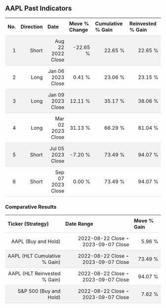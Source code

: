 
<style>
.hits {
            border-collapse: collapse;
            width: 100%;
        }
        .hits th, td {
            padding: 8px;
            border-bottom: 1px solid #ddd;
        }
        
        .hits td {text-align: right;}
        .hits th {text-align: left;}
        
        .hits tr:nth-child(even) {
            background-color: #f2f2f2;
        }
        
        .chartCol {
            width: 50%;
            float: left;
            padding: 20px;
        }  
</style>
    
<br>

## AAPL Past Indicators

<table class="hits">
    <tr>
        <th>No.</th>
        <th>Direction</th>
        <th>Date</th>
        <th>Move % Change</th>
        <th>Cumulative % Gain</th>
        <th>Reinvested % Gain</th>
      </tr>
    <tr>
        <td>1</td>
        <td>Short</td>
        <td>Aug 22 2022 Close</td>
        <td>-22.65 %</td>
        <td>22.65 %</td>
        <td>22.65 %</td>
    </tr>
    <tr>
        <td>2</td>
        <td>Long</td>
        <td>Jan 06 2023 Close</td>
        <td>0.41 %</td>
        <td>23.06 %</td>
        <td>23.15 %</td>
    </tr>
    <tr>
        <td>3</td>
        <td>Long</td>
        <td>Jan 09 2023 Close</td>
        <td>12.11 %</td>
        <td>35.17 %</td>
        <td>38.06 %</td>
    </tr>
    <tr>
        <td>4</td>
        <td>Long</td>
        <td>Mar 02 2023 Close</td>
        <td>31.13 %</td>
        <td>66.29 %</td>
        <td>81.04 %</td>
    </tr>
    <tr>
        <td>5</td>
        <td>Short</td>
        <td>Jul 05 2023 Close</td>
        <td>-7.20 %</td>
        <td>73.49 %</td>
        <td>94.07 %</td>
    </tr>
    <tr>
        <td>6</td>
        <td>Short</td>
        <td>Sep 07 2023 Close</td>
        <td>0.00 %</td>
        <td>73.49 %</td>
        <td>94.07 %</td>
    </tr>
    
</table>

### Comparative Results

<table class="hits">
    <thead>
        <th>Ticker (Strategy)</th>
        <th>Date Range</th>
        <th>Move % Gain</th>
    </thead>
    <tbody>
        <tr>
            <td>AAPL (Buy and Hold)</td>
            <td>2022-08-22 Close <b>-</b> 2023-09-07 Close</td>
            <td>5.96 %</td>
        </tr>
        <tr>
            <td>AAPL (HLT Cumulative % Gain)</td>
            <td>2022-08-22 Close <b>-</b> 2023-09-07 Close</td>
            <td>73.49 %</td>
        </tr>
        <tr>
            <td>AAPL (HLT Reinvested % Gain)</td>
            <td>2022-08-22 Close <b>-</b> 2023-09-07 Close</td>
            <td>94.07 %</td>
        </tr>
        <tr>
            <td>S&P 500 (Buy and Hold)</td>
            <td>2022-08-22 Close <b>-</b> 2023-09-07 Close</td>
            <td>7.62 %</td>
        </tr>
    </tbody>
</table>
<br>
<br>